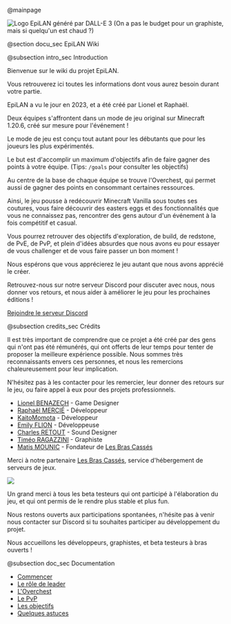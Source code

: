 @mainpage

![Logo EpiLAN généré par DALL-E 3 (On a pas le budget pour un graphiste, mais si quelqu'un est chaud ?)](icon.webp)

@section docu_sec EpiLAN Wiki

@subsection intro_sec Introduction

Bienvenue sur le wiki du projet EpiLAN.

Vous retrouverez ici toutes les informations dont vous aurez besoin durant votre partie.

EpiLAN a vu le jour en 2023, et a été créé par Lionel et Raphaël.

Deux équipes s'affrontent dans un mode de jeu original sur Minecraft 1.20.6, créé sur mesure pour l'événement !

Le mode de jeu est conçu tout autant pour les débutants que pour les joueurs les plus expérimentés.

Le but est d'accomplir un maximum d'objectifs afin de faire gagner des points à votre équipe. (Tips: `/goals` pour consulter les objectifs)

Au centre de la base de chaque équipe se trouve l'Overchest, qui permet aussi de gagner des points en consommant certaines ressources.

Ainsi, le jeu pousse à redécouvrir Minecraft Vanilla sous toutes ses coutures, vous faire découvrir des easters eggs et des fonctionnalités que vous ne connaissez pas, rencontrer des gens autour d'un événement à la fois compétitif et casual.

Vous pourrez retrouver des objectifs d'exploration, de build, de redstone, de PvE, de PvP, et plein d'idées absurdes que nous avons eu pour essayer de vous challenger et de vous faire passer un bon moment !

Nous espérons que vous apprécierez le jeu autant que nous avons apprécié le créer.

Retrouvez-nous sur notre serveur Discord pour discuter avec nous, nous donner vos retours, et nous aider à améliorer le jeu pour les prochaines éditions !

[Rejoindre le serveur Discord](https://discord.gg/gH9fWTngVR)

@subsection credits_sec Crédits

Il est très important de comprendre que ce projet a été créé par des gens qui n'ont pas été rémunérés, qui ont offerts de leur temps pour tenter de proposer la meilleure expérience possible. Nous sommes très reconnaissants envers ces personnes, et nous les remercions chaleureusement pour leur implication.

N'hésitez pas à les contacter pour les remercier, leur donner des retours sur le jeu, ou faire appel à eux pour des projets professionnels.

- [Lionel BENAZECH](https://www.youtube.com/@caribou81) - Game Designer
- [Raphaël MERCIÉ](https://www.linkedin.com/in/rapha%C3%ABl-merci%C3%A9-61362a22a/) - Développeur
- [KaitoMomota](https://www.github.com/KaitoMomota) - Développeur
- [Emily FLION](https://www.linkedin.com/in/emily-flion/) - Développeuse
- [Charles RETOUT](https://www.youtube.com/watch?v=dQw4w9WgXcQ) - Sound Designer
- [Timéo RAGAZZINI](https://www.instagram.com/titi.raga/) - Graphiste
- [Matis MOUNIC](https://lesbrascasses.net/) - Fondateur de [Les Bras Cassés](https://lesbrascasses.net/)

Merci à notre partenaire [Les Bras Cassés](https://lesbrascasses.net/), service d'hébergement de serveurs de jeux.

![](logo_LBC.png)

Un grand merci à tous les beta testeurs qui ont participé à l'élaboration du jeu, et qui ont permis de le rendre plus stable et plus fun.

Nous restons ouverts aux participations spontanées, n'hésite pas à venir nous contacter sur Discord si tu souhaites participer au développement du projet.

Nous accueillons les développeurs, graphistes, et beta testeurs à bras ouverts !

@subsection doc_sec Documentation

- [Commencer](getting_started_page.html)
- [Le rôle de leader](leader_page.html)
- [L'Overchest](overchest_page.html)
- [Le PvP](pvp_page.html)
- [Les objectifs](goals_page.html)
- [Quelques astuces](tips_page.html)
